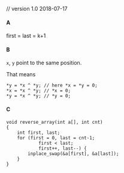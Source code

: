 // version 1.0 2018-07-17

#### A

first = last = k+1

#### B

`x`, `y` point to the same position.

That means

```
*y = *x ^ *y; // here *x = *y = 0;
*x = *x ^ *y; // *x = 0;
*y = *x ^ *y; // *y = 0;
```

#### C

```
void reverse_array(int a[], int cnt)
{
    int first, last;
    for (first = 0, last = cnt-1;
            first < last;
            first++, last--) {
        inplace_swap(&a[first], &a[last]);
    }
}
```

